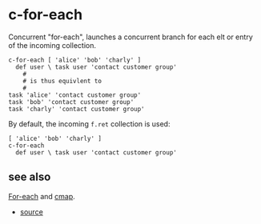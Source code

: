 
# c-for-each

Concurrent "for-each", launches a concurrent branch for each elt or entry
of the incoming collection.

```
c-for-each [ 'alice' 'bob' 'charly' ]
  def user \ task user 'contact customer group'
    #
    # is thus equivlent to
    #
task 'alice' 'contact customer group'
task 'bob' 'contact customer group'
task 'charly' 'contact customer group'
```

By default, the incoming `f.ret` collection is used:
```
[ 'alice' 'bob' 'charly' ]
c-for-each
  def user \ task user 'contact customer group'
```

## see also

[For-each](for_each.md) and [cmap](cmap.md).


* [source](https://github.com/floraison/flor/tree/master/lib/flor/punit/c_for_each.rb)

